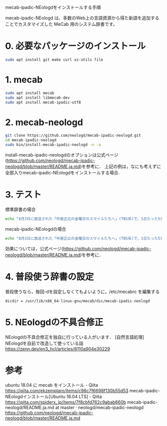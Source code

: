 mecab-ipadic-NEologdをインストールする手順

mecab-ipadic-NEologd は、多数のWeb上の言語資源から得た新語を追加することでカスタマイズした MeCab 用のシステム辞書です。

# 0. 必要なパッケージのインストール

```bash
sudo apt install git make curl xz-utils file
```

# 1. mecab
```bash
sudo apt install mecab
sudo apt install libmecab-dev
sudo apt install mecab-ipadic-utf8
```

# 2. mecab-neologd

```bash
git clone https://github.com/neologd/mecab-ipadic-neologd.git
cd mecab-ipadic-neologd
sudo bin/install-mecab-ipadic-neologd -n -a
```

install-mecab-ipadic-neologdのオプションは公式ページ(https://github.com/neologd/mecab-ipadic-neologd/blob/master/README.ja.md)を参考に．
上記の例は，なにも考えずに全部入りmecab-ipadic-NEologdをインストールする場合.

# 3. テスト

標準辞書の場合
```bash
echo "8月3日に放送された「中居正広の金曜日のスマイルたちへ」(TBS系)で、1日たった5分でぽっこりおなかを解消するというダイエット方法を紹介。キンタロー。のダイエットにも密着。" | mecab
```

mecab-ipadic-NEologdの場合
```bash
echo "8月3日に放送された「中居正広の金曜日のスマイルたちへ」(TBS系)で、1日たった5分でぽっこりおなかを解消するというダイエット方法を紹介。キンタロー。のダイエットにも密着。" | mecab -d /usr/lib/x86_64-linux-gnu/mecab/dic/mecab-ipadic-neologd
```

効果については，公式ページ(https://github.com/neologd/mecab-ipadic-neologd/blob/master/README.ja.md)を参考に．

# 4. 普段使う辞書の設定
普段使うなら，毎回-dを設定しなくてもよいように，/etc/mecabrc を編集する

``` /etc/mecabrc
dicdir = /usr/lib/x86_64-linux-gnu/mecab/dic/mecab-ipadic-neologd
```

# 5. NEologdの不具合修正

NEologdの不具合修正を独自に行っている人がいます．
[自然言語処理] NEologdを自前で改造して使っている話 https://zenn.dev/en3_hcl/articles/8110a904e30229

# 参考
ubuntu 18.04 に mecab をインストール - Qiita https://qiita.com/ekzemplaro/items/c98c7f6698f130b55d53
mecab-ipadic-NEologdインストール[Ubuntu 16.04 LTS] - Qiita https://qiita.com/spiderx_jp/items/7f8cbfd762c9abab660b
mecab-ipadic-neologd/README.ja.md at master · neologd/mecab-ipadic-neologd https://github.com/neologd/mecab-ipadic-neologd/blob/master/README.ja.md
